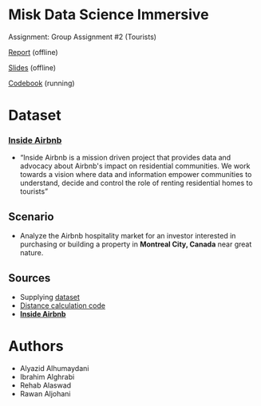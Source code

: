 # **Misk Data Science Immersive**
Assignment: Group Assignment #2 (Tourists)

[Report]() (offline)

[Slides]() (offline)

[Codebook](./src/Codebook.ipynb) (running)

# **Dataset**

### [**Inside Airbnb**](insideairbnb.com)
- “Inside Airbnb is a mission driven project that provides data and advocacy about Airbnb's impact on residential communities. We work towards a vision where data and information empower communities to understand, decide and control the role of renting residential homes to tourists”

## Scenario

- Analyze the Airbnb hospitality market for an investor interested in purchasing or building a property in **Montreal City, Canada** near great nature.

## Sources

- Supplying [dataset](https://open.canada.ca/data/en/dataset/763fe3b8-cdc3-4b8a-bbbd-a0a9bc587c56)
- [Distance calculation code](https://www.geeksforgeeks.org/program-distance-two-points-earth/)
- [**Inside Airbnb**](insideairbnb.com)

# Authors

- Alyazid Alhumaydani
- Ibrahim Alghrabi
- Rehab Alaswad
- Rawan Aljohani



